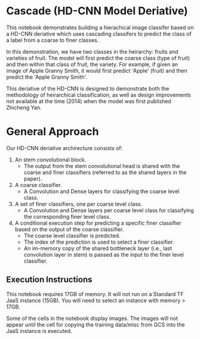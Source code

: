 # Cascade (HD-CNN Model Deriative)

This notebook demonstrates building a hierachical image classifer based on a HD-CNN deriative which uses cascading classifers to predict the class of a label from a coarse to finer classes.

In this demonstration, we have two classes in the heirarchy: fruits and varieties of fruit. The model will first predict the coarse class (type of fruit) and then within that class of fruit, the variety. For example, if given an image of Apple Granny Smith, it would first predict 'Apple' (fruit) and then predict the 'Apple Granny Smith'.

This deriative of the HD-CNN is designed to demonstrate both the methodology of heirarchical classification, as well as design improvements not available at the time (2014) when the model was first published Zhicheng Yan.

# General Approach

Our HD-CNN deriative archirecture consists of:

1. An stem convolutional block.
    - The output from the stem convolutional head is shared with the coarse and finer classifiers 
    (referred to as the shared layers in the paper).
2. A coarse classifier.
    - A Convolution and Dense layers for classifying the coarse level class. 
3. A set of finer classifiers, one per coarse level class.
    - A Convolution and Dense layers per coarse level class for classifying the corresponding finer 
    level class.
4. A conditional execution step for predicting a specific finer classifier based on the output of the 
   coarse classifier.
    - The coarse level classifier is predicted.
    - The index of the prediction is used to select a finer classifier.
    - An im-memory copy of the shared bottleneck layer (i.e., last convolution layer in stem) is passed as the
      input to the finer level classifier.


## Execution Instructions

This notebook requires 17GB of memory. It will not run on a Standard TF JaaS instance (15GB). You will need to select an instance with memory > 17GB.

Some of the cells in the notebook display images. The images will not appear until the cell for copying the training data/misc from GCS into the JaaS instance is executed.
